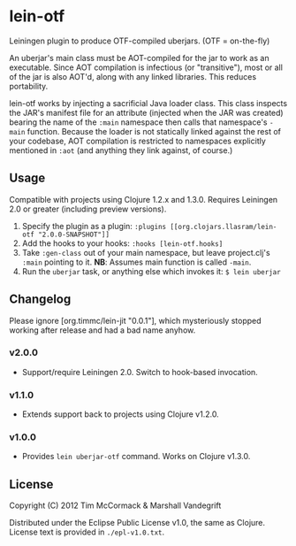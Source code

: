 # lein-otf

Leiningen plugin to produce OTF-compiled uberjars. (OTF = on-the-fly)

An uberjar's main class must be AOT-compiled for the jar to work as an
executable. Since AOT compilation is infectious (or "transitive"), most or all
of the jar is also AOT'd, along with any linked libraries. This reduces
portability.

lein-otf works by injecting a sacrificial Java loader class.  This class
inspects the JAR's manifest file for an attribute (injected when the JAR was
created) bearing the name of the `:main` namespace then calls that namespace's
`-main` function.  Because the loader is not statically linked against the rest
of your codebase, AOT compilation is restricted to namespaces explicitly
mentioned in `:aot` (and anything they link against, of course.)

## Usage

Compatible with projects using Clojure 1.2.x and 1.3.0.  Requires Leiningen 2.0
or greater (including preview versions).

1. Specify the plugin as a plugin: 
   `:plugins [[org.clojars.llasram/lein-otf "2.0.0-SNAPSHOT"]]`
2. Add the hooks to your hooks: 
   `:hooks [lein-otf.hooks]`
3. Take `:gen-class` out of your main namespace, but leave project.clj's
   `:main` pointing to it. **NB**: Assumes main function is called `-main`.
4. Run the `uberjar` task, or anything else which invokes it:
   `$ lein uberjar`

## Changelog

Please ignore [org.timmc/lein-jit "0.0.1"], which mysteriously stopped working
after release and had a bad name anyhow.

### v2.0.0

* Support/require Leiningen 2.0.  Switch to hook-based invocation.

### v1.1.0

* Extends support back to projects using Clojure v1.2.0.

### v1.0.0

* Provides `lein uberjar-otf` command. Works on Clojure v1.3.0.

## License

Copyright (C) 2012 Tim McCormack & Marshall Vandegrift

Distributed under the Eclipse Public License v1.0, the same as Clojure.
License text is provided in `./epl-v1.0.txt`.
